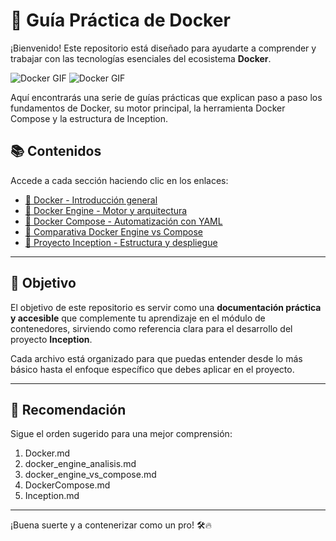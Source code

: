 
# 🐳 Guía Práctica de Docker

¡Bienvenido! Este repositorio está diseñado para ayudarte a comprender y trabajar con las tecnologías esenciales del ecosistema **Docker**.

![Docker GIF](https://i.gifer.com/3Myg.gif)
![Docker GIF](./assets/barco.gif)





Aquí encontrarás una serie de guías prácticas que explican paso a paso los fundamentos de Docker, su motor principal, la herramienta Docker Compose y la estructura de Inception.

## 📚 Contenidos

Accede a cada sección haciendo clic en los enlaces:

- [🔹 Docker - Introducción general](Docker.md)
- [🔹 Docker Engine - Motor y arquitectura](docker_engine_analisis.md)
- [🔹 Docker Compose - Automatización con YAML](DockerCompose.md)
- [🔹 Comparativa Docker Engine vs Compose](docker_engine_vs_compose.md)
- [🔹 Proyecto Inception - Estructura y despliegue](Inception.md)

---

## 🚀 Objetivo

El objetivo de este repositorio es servir como una **documentación práctica y accesible** que complemente tu aprendizaje en el módulo de contenedores, sirviendo como referencia clara para el desarrollo del proyecto **Inception**.

Cada archivo está organizado para que puedas entender desde lo más básico hasta el enfoque específico que debes aplicar en el proyecto.

---

## 📌 Recomendación

Sigue el orden sugerido para una mejor comprensión:

1. Docker.md  
2. docker_engine_analisis.md  
3. docker_engine_vs_compose.md  
4. DockerCompose.md  
5. Inception.md

---

¡Buena suerte y a contenerizar como un pro! 🛠️🔥
